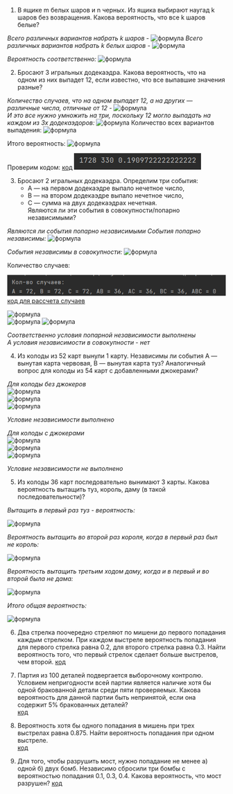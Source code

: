 1. В ящике m белых шаров и n черных. Из ящика выбирают наугад k шаров
без возвращения. Какова вероятность, что все k шаров белые?    
     

     
_Всего различных вариантов набрать k шаров -_ 
![формула](https://latex.codecogs.com/svg.image?&space;C_{m+n}^{k})
_Всего различных вариантов набрать k белых шаров -_ 
![формула](https://latex.codecogs.com/svg.image?&space;C_{m}^{k})

_Вероятность соответственно:_
![формула](https://latex.codecogs.com/svg.image?\inline&space;\frac{C_{m}^{k}}{C_{m+n}^{k}})


2. Бросают 3 игральных додекаэдра. Какова вероятность, что на одном из
них выпадет 12, если известно, что все выпавшие значения разные?
     

_Количество случаев, что на одном выпадет 12, а на других — различные числа, отличные от 12 -_
![формула](https://latex.codecogs.com/svg.image?\inline&space;1\ast&space;11\ast&space;10)  
_И это все нужно умножить на три, поскольку 12 могло выпадать на каждом из 3х додекаэдоров:_
![формула](https://latex.codecogs.com/svg.image?\inline&space;3\ast&space;11\ast&space;10=330)
Количество всех вариантов выпадения:
![формула](https://latex.codecogs.com/svg.image?\inline&space;12^{3})

Итого вероятность:
![формула](https://latex.codecogs.com/svg.image?\inline&space;\frac{3\ast&space;11\ast&space;10}{12^{3}}=0,19097222)

Проверим кодом:
[код](2.py)
![img2.jpg](resources/img2.jpg)  

   

3. Бросают 2 игральных додекаэдра. Определим три события:  
   - A — на первом додекаэдре выпало нечетное число,   
   - B — на втором додекаэдре выпало нечетное число,   
   - C — сумма на двух додекаэдрах нечетная.   
     Являются ли эти события в совокупности/попарно независимыми?

_*Являются ли события попарно независимыми*_
_События попарно независимы:_
![формула](https://latex.codecogs.com/svg.image?\inline&space;P(A|B)=P(B)<=>P(A\cdot&space;B)=P(A)\cdot&space;P(B)<=>P(B|A)=P(A))


_События независимы в совокупности:_
![формула](https://latex.codecogs.com/svg.image?\inline&space;P(A\cdot&space;B\cdot&space;C)=P(A)\cdot&space;P(B)\cdot&space;P(C))


Количество случаев:  

![gg](resources/img3.jpg)
[код для рассчета случаев](3.py)

![формула](https://latex.codecogs.com/svg.image?\inline&space;P(A)=P(B)=P(C)=\frac{72}{144}=\frac{1}{2})  
![формула](https://latex.codecogs.com/svg.image?\inline&space;P(A\cdot&space;B)=P(A\cdot&space;C)=P(B\cdot&space;C)=\frac{36}{144}=\frac{1}{4})  
![формула](https://latex.codecogs.com/svg.image?\inline&space;P(A\cdot&space;B\cdot&space;C)=0/144&space;)

_Соответственно условия попарной независимости выполнены_  
_А условия независимости в совокупности - нет_
  
4. Из колоды из 52 карт вынули 1 карту. Независимы ли события A —
вынутая карта червовая, B — вынутая карта туз? Аналогичный вопрос
для колоды из 54 карт с добавленными джокерами?
   
_*Для колоды без джокеров*_  
![формула](https://latex.codecogs.com/svg.image?\inline&space;P(A)=\frac{13}{52}=\frac{1}{4})  
![формула](https://latex.codecogs.com/svg.image?\inline&space;P(B)=\frac{4}{52}=\frac{1}{13})  
![формула](https://latex.codecogs.com/svg.image?\inline&space;P(A\cdot&space;B)=\frac{1}{52})
  
_Условие независимости выполнено_
  
_*Для колоды с джокерами*_  
![формула](https://latex.codecogs.com/svg.image?\inline&space;P(A)=\frac{13}{54})  
![формула](https://latex.codecogs.com/svg.image?\inline&space;P(B)=\frac{4}{54})  
![формула](https://latex.codecogs.com/svg.image?\inline&space;P(A\cdot&space;B)=\frac{1}{54})  
  
_Условие независимости не выполнено_
       

5. Из колоды 36 карт последовательно вынимают 3 карты. Какова
вероятность вытащить туз, король, даму (в такой последовательности)?
  
_Вытащить в первый раз туз - вероятность:_  

![формула](https://latex.codecogs.com/svg.image?\inline&space;\frac{4}{36})  
  
_Вероятность вытащить во второй раз короля, когда в первый раз был не король:_  

![формула](https://latex.codecogs.com/svg.image?\inline&space;\frac{4}{35})  

_Вероятность вытащить третьим ходом даму, когда и в первый и во второй была не дама:_  

![формула](https://latex.codecogs.com/svg.image?\inline&space;\frac{4}{34})  
  
_Итого общая вероятность:_

![формула](https://latex.codecogs.com/svg.image?\inline&space;\frac{4}{36}\cdot&space;\frac{4}{35}\cdot&space;\frac{4}{34})  


  
  
6. Два стрелка поочередно стреляют по мишени до первого попадания
каждым стрелком. При каждом выстреле вероятность попадания для
первого стрелка равна 0.2, для второго стрелка равна 0.3. Найти
вероятность того, что первый стрелок сделает больше выстрелов, чем
второй. 
[код](6.py)
     

7. Партия из 100 деталей подвергается выборочному контролю. Условием
непригодности всей партии является наличие хотя бы одной бракованной
детали среди пяти проверяемых. Какова вероятность для данной партии
быть непринятой, если она содержит 5% бракованных деталей?  
[код](7.py)
     
  
8. Вероятность хотя бы одного попадания в мишень при трех выстрелах
равна 0.875. Найти вероятность попадания при одном выстреле.  
[код](8.py)
     

9. Для того, чтобы разрушить мост, нужно попадание не менее а) одной б)
двух бомб. Независимо сбросили три бомбы с вероятностью попадания 0.1,
0.3, 0.4. Какова вероятность, что мост разрушен?
[код](9.py)

